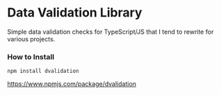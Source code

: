 # Data Validation Library
Simple data validation checks for TypeScript/JS that I tend to rewrite for various projects.

### How to Install
```
npm install dvalidation
```
https://www.npmjs.com/package/dvalidation